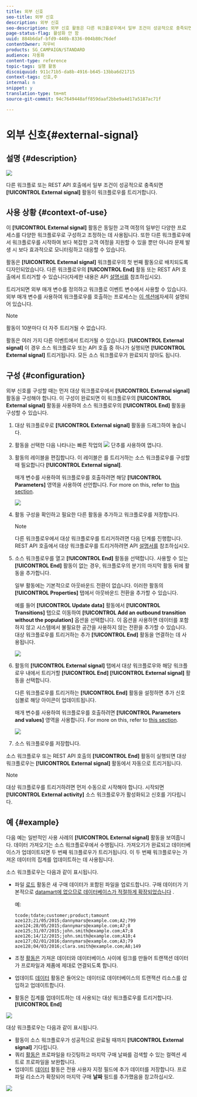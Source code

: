 ```yaml
---
title: 외부 신호
seo-title: 외부 신호
description: 외부 신호
seo-description: 외부 신호 활동은 다른 워크플로우에서 일부 조건이 성공적으로 충족되면 워크플로우를 트리거합니다.
page-status-flag: 활성화 안 함
uuid: 884b6daf-bfd9-440b-8336-004b80c76def
contentOwner: 자우비
products: SG_CAMPAIGN/STANDARD
audience: 자동화
content-type: reference
topic-tags: 실행 활동
discoiquuid: 911c71b5-da8b-4916-b645-13bba6d21715
context-tags: 신호,주
internal: n
snippet: y
translation-type: tm+mt
source-git-commit: 94c7649448aff859daaf2bbe9a4d17a5187ac71f

---
```



# 외부 신호{#external-signal}

## 설명 {#description}

![](assets/signal.png)

다른 워크플로 또는 REST API 호출에서 일부 조건이 성공적으로 충족되면 **[!UICONTROL External signal]** 활동이 워크플로우를 트리거합니다.

## 사용 상황 {#context-of-use}

이 **[!UICONTROL External signal]** 활동은 동일한 고객 여정의 일부인 다양한 프로세스를 다양한 워크플로우로 구성하고 조정하는 데 사용됩니다. 또한 다른 워크플로우에서 워크플로우를 시작하여 보다 복잡한 고객 여정을 지원할 수 있을 뿐만 아니라 문제 발생 시 보다 효과적으로 모니터링하고 대응할 수 있습니다.

활동은 **[!UICONTROL External signal]** 워크플로우의 첫 번째 활동으로 배치되도록 디자인되었습니다. 다른 워크플로우의 **[!UICONTROL End]** 활동 또는 REST API 호출에서 트리거할 수 있습니다(자세한 내용은 API [설명서를](https://final-docs.campaign.adobe.com/doc/standard/en/api/ACS_API.html#triggering-a-signal-activity) 참조하십시오).

트리거되면 외부 매개 변수를 정의하고 워크플로 이벤트 변수에서 사용할 수 있습니다. 외부 매개 변수를 사용하여 워크플로우를 호출하는 프로세스는 [이 섹션에](../../automating/using/calling-a-workflow-with-external-parameters.md)자세히 설명되어 있습니다.

>[!NOTE]
>
>활동이 10분마다 더 자주 트리거될 수 없습니다.

활동은 여러 가지 다른 이벤트에서 트리거될 수 있습니다. **[!UICONTROL External signal]** 이 경우 소스 워크플로우 또는 API 호출 중 하나가 실행되면 **[!UICONTROL External signal]** 트리거됩니다. 모든 소스 워크플로우가 완료되지 않아도 됩니다.

## 구성 {#configuration}

외부 신호를 구성할 때는 먼저 대상 워크플로우에서 **[!UICONTROL External signal]** 활동을 구성해야 합니다. 이 구성이 완료되면 이 워크플로우의 **[!UICONTROL External signal]** 활동을 사용하여 소스 워크플로우의 **[!UICONTROL End]** 활동을 구성할 수 있습니다.

1. 대상 워크플로우로 **[!UICONTROL External signal]** 활동을 드래그하여 놓습니다.
1. 활동을 선택한 다음 나타나는 빠른 작업의 ![](assets/edit_darkgrey-24px.png) 단추를 사용하여 엽니다.
1. 활동의 레이블을 편집합니다. 이 레이블은 를 트리거하는 소스 워크플로우를 구성할 때 필요합니다 **[!UICONTROL External signal]**.

   매개 변수를 사용하여 워크플로우를 호출하려면 해당 **[!UICONTROL Parameters]** 영역을 사용하여 선언합니다. For more on this, refer to [this section](../../automating/using/calling-a-workflow-with-external-parameters.md#declaring-the-parameters-in-the-external-signal-activity).

   ![](assets/external_signal_configuration.png)

1. 활동 구성을 확인하고 필요한 다른 활동을 추가하고 워크플로우를 저장합니다.

   >[!NOTE]
   >
   >다른 워크플로우에서 대상 워크플로우를 트리거하려면 다음 단계를 진행합니다. REST API 호출에서 대상 워크플로우를 트리거하려면 API [설명서를](https://final-docs.campaign.adobe.com/doc/standard/en/api/ACS_API.html#triggering-a-signal-activity) 참조하십시오.

1. 소스 워크플로우를 열고 **[!UICONTROL End]** 활동을 선택합니다. 사용할 수 있는 **[!UICONTROL End]** 활동이 없는 경우, 워크플로우의 분기의 마지막 활동 뒤에 활동을 추가합니다.

   일부 활동에는 기본적으로 아웃바운드 전환이 없습니다. 이러한 활동의 **[!UICONTROL Properties]** 탭에서 아웃바운드 전환을 추가할 수 있습니다.

   예를 들어 **[!UICONTROL Update data]** 활동에서 **[!UICONTROL Transitions]** 탭으로 이동하여 **[!UICONTROL Add an outbound transition without the population]** 옵션을 선택합니다. 이 옵션을 사용하면 데이터를 포함하지 않고 시스템에서 불필요한 공간을 사용하지 않는 전환을 추가할 수 있습니다. 대상 워크플로우를 트리거하는 추가 **[!UICONTROL End]** 활동을 연결하는 데 사용됩니다.

   ![](assets/external_signal_empty_transition.png)

1. 활동의 **[!UICONTROL External signal]** 탭에서 대상 워크플로우와 해당 워크플로우 내에서 트리거할 **[!UICONTROL End]** **[!UICONTROL External signal]** 활동을 선택합니다.

   다른 워크플로우를 트리거하는 **[!UICONTROL End]** 활동을 설정하면 추가 신호 심볼로 해당 아이콘이 업데이트됩니다.

   매개 변수를 사용하여 워크플로우를 호출하려면 **[!UICONTROL Parameters and values]** 영역을 사용합니다. For more on this, refer to [this section](../../automating/using/calling-a-workflow-with-external-parameters.md#defining-the-parameters-when-calling-the-workflow).

   ![](assets/external_signal_end.png)

1. 소스 워크플로우를 저장합니다.

소스 워크플로우 또는 REST API 호출의 **[!UICONTROL End]** 활동이 실행되면 대상 워크플로우는 **[!UICONTROL External signal]** 활동에서 자동으로 트리거됩니다.

>[!NOTE]
>
>대상 워크플로우를 트리거하려면 먼저 수동으로 시작해야 합니다. 시작되면 **[!UICONTROL External activity]** 소스 워크플로우가 활성화되고 신호를 기다립니다.

## 예 {#example}

다음 예는 일반적인 사용 사례의 **[!UICONTROL External signal]** 활동을 보여줍니다. 데이터 가져오기는 소스 워크플로우에서 수행됩니다. 가져오기가 완료되고 데이터베이스가 업데이트되면 두 번째 워크플로우가 트리거됩니다. 이 두 번째 워크플로우는 가져온 데이터의 집계를 업데이트하는 데 사용됩니다.

소스 워크플로우는 다음과 같이 표시됩니다.

* 파일 [로드](../../automating/using/load-file.md) 활동은 새 구매 데이터가 포함된 파일을 업로드합니다. 구매 데이터가 기본적으로 [datamart에 없으므로 데이터베이스가 적절하게 확장되었습니다](../../developing/using/data-model-concepts.md) .

   예:

   ```
   tcode;tdate;customer;product;tamount
   aze123;21/05/2015;dannymars@example.com;A2;799
   aze124;28/05/2015;dannymars@example.com;A7;8
   aze125;31/07/2015;john.smith@example.com;A7;8
   aze126;14/12/2015;john.smith@example.com;A10;4
   aze127;02/01/2016;dannymars@example.com;A3;79
   aze128;04/03/2016;clara.smith@example.com;A8;149
   ```

* 조정 [활동은](../../automating/using/reconciliation.md) 가져온 데이터와 데이터베이스 사이에 링크를 만들어 트랜잭션 데이터가 프로파일과 제품에 제대로 연결되도록 합니다.
* 업데이트 [데이터](../../automating/using/update-data.md) 활동은 들어오는 데이터로 데이터베이스의 트랜잭션 리소스를 삽입하고 업데이트합니다.
* 활동은 집계를 업데이트하는 데 사용되는 대상 워크플로우를 트리거합니다. **[!UICONTROL End]**

![](assets/signal_example_source1.png)

대상 워크플로우는 다음과 같이 표시됩니다.

* 활동이 소스 워크플로우가 성공적으로 완료될 때까지 **[!UICONTROL External signal]** 기다립니다.
* 쿼리 [활동은](../../automating/using/query.md#enriching-data) 프로파일을 타깃팅하고 마지막 구매 날짜를 검색할 수 있는 컬렉션 세트로 프로파일을 보완합니다.
* 업데이트 [데이터](../../automating/using/update-data.md) 활동은 전용 사용자 지정 필드에 추가 데이터를 저장합니다. 프로파일 리소스가 확장되어 마지막 구매 **날짜** 필드를 추가했음을 참고하십시오.

![](assets/signal_example_source2.png)

